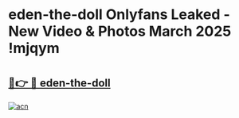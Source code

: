 # eden-the-doll Onlyfans Leaked - New Video & Photos March 2025 !mjqym

# <h2><a href="https://h0cll1.iuczelnia.edu.pl?title=eden-the-doll&ref=mjqym">🔗👉 🔴 eden-the-doll</a></h2>

[![acn](https://github.com/user-attachments/assets/0f9c940e-d8b0-45ae-aac7-cd30a18b3e1c)](https://h0cll1.iuczelnia.edu.pl?title=eden-the-doll&ref=mjqym)

